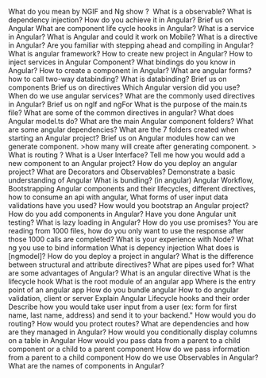 What do you mean by NGIF and Ng show ? 
What is a observable?
What is dependency injection? How do you achieve it in Angular?
Brief us on Angular
What are component life cycle hooks in Angular?
What is a service in Angular?
What is Angular and could it work on Mobile?
What is a directive in Angular?
Are you familiar with stepping ahead and compiling in Angular?
What is angular framework?
How to create new project in Angular?
How to inject services in Angular Component?
What bindings do you know in Angular?
How to create a component in Angular?
What are angular forms?
how to call two-way databinding?
What is databinding?
Brief us on components
Brief us on directives
Which Angular version did you use?
When do we use angular services?
What are the commonly used directives in Angular?
Brief us on ngIf and ngFor
What is the purpose of the main.ts file?
What are some of the common directives in angular?
What does Angular model.ts do?
What are the main Angular component folders?
What are some angular dependencies?
What are the 7 folders created when starting an Angular project?
Brief us on Angular modules
how can we generate component. >how many will create after generating component. >
What is routing ?
What is a User Interface?
Tell me how you would add a new component to an Angular project?
How do you deploy an angular project?
What are Decorators and Observables?
Demonstrate a basic understanding of Angular
What is bundling? (in angular)
Angular Workflow, Bootstrapping
Angular components and their lifecycles, different directives, how to consume an api with angular,
What forms of user input data validations have you used?
How would you bootstrap an Angular project?
How do you add components in Angular?
Have you done Angular unit testing?
What is lazy loading in Angular?
How do you use promises?
You are reading from 1000 files, how do you only want to use the response after those 1000 calls are completed?
What is your experience with Node?
What ng you use to bind information
What is depency injection
What does is [ngmodel]?
How do you deploy a project in angular?
What is the difference between structural and attribute directives?
What are pipes used for?
What are some advantages of Angular?
What is an angular directive
What is the lifecycle hook
What is the root module of an angular app
Where is the entry point of an angular app
How do you bundle angular
How to do angular validation, client or server
Explain Angular Lifecycle hooks and their order
Describe how you would take user input from a user (ex: form for first name, last name, address) and send it to your backend."
How would you do routing?
How would you protect routes?
What are dependencies and how are they managed in Angular?
How would you conditionally display columns on a table in Angular
How would you pass data from a parent to a child component or a child to a parent component
How do we pass information from a parent to a child component
How do we use Observables in Angular?
What are the names of components in Angular?
